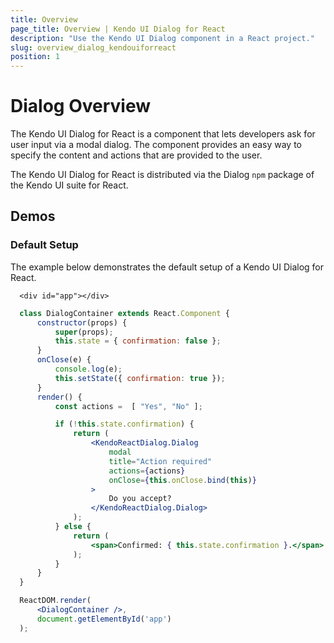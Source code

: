 ```yaml
---
title: Overview
page_title: Overview | Kendo UI Dialog for React
description: "Use the Kendo UI Dialog component in a React project."
slug: overview_dialog_kendouiforreact
position: 1
---
```


# Dialog Overview

The Kendo UI Dialog for React is a component that lets developers ask for user input via a modal dialog. The component provides an easy way to specify the content and actions that are provided to the user.

The Kendo UI Dialog for React is distributed via the Dialog `npm` package of the Kendo UI suite for React.

## Demos

### Default Setup

The example below demonstrates the default setup of a Kendo UI Dialog for React.

```html-preview
  <div id="app"></div>
```
```jsx
  class DialogContainer extends React.Component {
      constructor(props) {
          super(props);
          this.state = { confirmation: false };
      }
      onClose(e) {
          console.log(e);
          this.setState({ confirmation: true });
      }
      render() {
          const actions =  [ "Yes", "No" ];

          if (!this.state.confirmation) {
              return (
                  <KendoReactDialog.Dialog
                      modal
                      title="Action required"
                      actions={actions}
                      onClose={this.onClose.bind(this)}
                  >
                      Do you accept?
                  </KendoReactDialog.Dialog>
              );
          } else {
              return (
                  <span>Confirmed: { this.state.confirmation }.</span>
              );
          }
      }
  }

  ReactDOM.render(
      <DialogContainer />,
      document.getElementById('app')
  );
```
